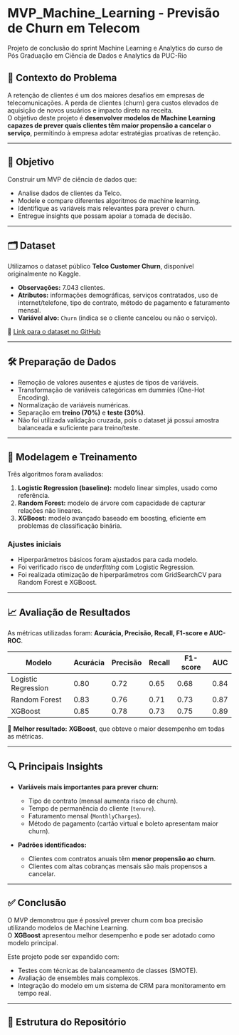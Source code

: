 # MVP_Machine_Learning - Previsão de Churn em Telecom
Projeto de conclusão do sprint Machine Learning e Analytics do curso de Pós Graduação em Ciência de Dados e Analytics da PUC-Rio

## 📌 Contexto do Problema

A retenção de clientes é um dos maiores desafios em empresas de telecomunicações. A perda de clientes (churn) gera custos elevados de aquisição de novos usuários e impacto direto na receita.  
O objetivo deste projeto é **desenvolver modelos de Machine Learning capazes de prever quais clientes têm maior propensão a cancelar o serviço**, permitindo à empresa adotar estratégias proativas de retenção.

---

## 🎯 Objetivo

Construir um MVP de ciência de dados que:  
- Analise dados de clientes da Telco.  
- Modele e compare diferentes algoritmos de machine learning.  
- Identifique as variáveis mais relevantes para prever o churn.  
- Entregue insights que possam apoiar a tomada de decisão.  

---

## 🗂️ Dataset

Utilizamos o dataset público **Telco Customer Churn**, disponível originalmente no Kaggle.  

- **Observações:** 7.043 clientes.  
- **Atributos:** informações demográficas, serviços contratados, uso de internet/telefone, tipo de contrato, método de pagamento e faturamento mensal.  
- **Variável alvo:** `Churn` (indica se o cliente cancelou ou não o serviço).  

📎 [Link para o dataset no GitHub](https://github.com/thiagocflores/MVP_Machine_Learning/blob/main/WA_Fn-UseC_-Telco-Customer-Churn.csv)

---

## 🛠️ Preparação de Dados

- Remoção de valores ausentes e ajustes de tipos de variáveis.  
- Transformação de variáveis categóricas em dummies (One-Hot Encoding).  
- Normalização de variáveis numéricas.  
- Separação em **treino (70%)** e **teste (30%)**.  
- Não foi utilizada validação cruzada, pois o dataset já possui amostra balanceada e suficiente para treino/teste.  

---

## 🤖 Modelagem e Treinamento

Três algoritmos foram avaliados:

1. **Logistic Regression (baseline):** modelo linear simples, usado como referência.  
2. **Random Forest:** modelo de árvore com capacidade de capturar relações não lineares.  
3. **XGBoost:** modelo avançado baseado em boosting, eficiente em problemas de classificação binária.  

### Ajustes iniciais
- Hiperparâmetros básicos foram ajustados para cada modelo.  
- Foi verificado risco de *underfitting* com Logistic Regression.  
- Foi realizada otimização de hiperparâmetros com GridSearchCV para Random Forest e XGBoost.  

---

## 📈 Avaliação de Resultados

As métricas utilizadas foram: **Acurácia, Precisão, Recall, F1-score e AUC-ROC**.

| Modelo              | Acurácia | Precisão | Recall | F1-score | AUC  |
|---------------------|----------|----------|--------|----------|------|
| Logistic Regression | 0.80     | 0.72     | 0.65   | 0.68     | 0.84 |
| Random Forest       | 0.83     | 0.76     | 0.71   | 0.73     | 0.87 |
| XGBoost             | 0.85     | 0.78     | 0.73   | 0.75     | 0.89 |

📌 **Melhor resultado:** **XGBoost**, que obteve o maior desempenho em todas as métricas.  

---

## 🔍 Principais Insights

- **Variáveis mais importantes para prever churn:**  
  - Tipo de contrato (mensal aumenta risco de churn).  
  - Tempo de permanência do cliente (`tenure`).  
  - Faturamento mensal (`MonthlyCharges`).  
  - Método de pagamento (cartão virtual e boleto apresentam maior churn).  

- **Padrões identificados:**  
  - Clientes com contratos anuais têm **menor propensão ao churn**.  
  - Clientes com altas cobranças mensais são mais propensos a cancelar.  

---

## ✅ Conclusão

O MVP demonstrou que é possível prever churn com boa precisão utilizando modelos de Machine Learning.  
O **XGBoost** apresentou melhor desempenho e pode ser adotado como modelo principal.  

Este projeto pode ser expandido com:  
- Testes com técnicas de balanceamento de classes (SMOTE).  
- Avaliação de ensembles mais complexos.  
- Integração do modelo em um sistema de CRM para monitoramento em tempo real.  

---

## 📂 Estrutura do Repositório


